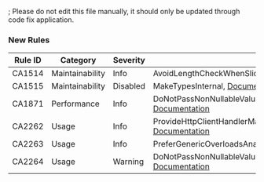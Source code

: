 ; Please do not edit this file manually, it should only be updated through code fix application.

### New Rules

Rule ID | Category | Severity | Notes
--------|----------|----------|-------
CA1514 | Maintainability | Info | AvoidLengthCheckWhenSlicingToEndAnalyzer, [Documentation](https://learn.microsoft.com/dotnet/fundamentals/code-analysis/quality-rules/ca1514)
CA1515 | Maintainability | Disabled | MakeTypesInternal, [Documentation](https://learn.microsoft.com/dotnet/fundamentals/code-analysis/quality-rules/ca1515)
CA1871 | Performance | Info | DoNotPassNonNullableValueToArgumentNullExceptionThrowIfNull, [Documentation](https://learn.microsoft.com/dotnet/fundamentals/code-analysis/quality-rules/ca1871)
CA2262 | Usage | Info | ProvideHttpClientHandlerMaxResponseHeaderLengthValueCorrectly, [Documentation](https://learn.microsoft.com/dotnet/fundamentals/code-analysis/quality-rules/ca2262)
CA2263 | Usage | Info | PreferGenericOverloadsAnalyzer, [Documentation](https://learn.microsoft.com/dotnet/fundamentals/code-analysis/quality-rules/ca2263)
CA2264 | Usage | Warning | DoNotPassNonNullableValueToArgumentNullExceptionThrowIfNull, [Documentation](https://learn.microsoft.com/dotnet/fundamentals/code-analysis/quality-rules/ca2264)
